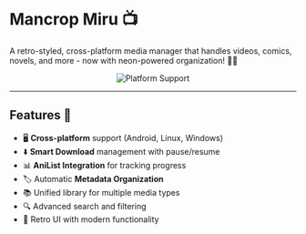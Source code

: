 # Mancrop Miru 📺

A retro-styled, cross-platform media manager that handles videos, comics, novels, and more - now with neon-powered organization! 💾✨

<div align="center">
  <img src="https://img.shields.io/badge/Platforms-Android%20|%20Linux%20|%20Windows-success?style=for-the-badge&logo=flutter" alt="Platform Support">
</div>

---

## Features 🚀

- 🖥️ **Cross-platform** support (Android, Linux, Windows)
- ⬇️ **Smart Download** management with pause/resume
- 📊 **AniList Integration** for tracking progress
- 🏷️ Automatic **Metadata Organization**
- 📚 Unified library for multiple media types
- 🔍 Advanced search and filtering
- 🎨 Retro UI with modern functionality
